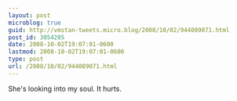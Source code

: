 ```yaml
---
layout: post
microblog: true
guid: http://vmstan-tweets.micro.blog/2008/10/02/944089071.html
post_id: 3054205
date: 2008-10-02T19:07:01-0600
lastmod: 2008-10-02T19:07:01-0600
type: post
url: /2008/10/02/944089071.html
---
```

She's looking into my soul. It hurts.
